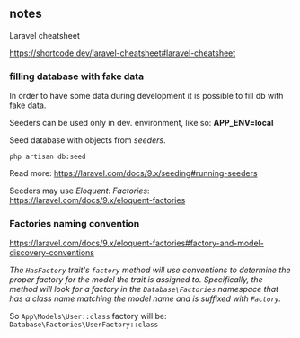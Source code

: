 ## notes

Laravel cheatsheet

https://shortcode.dev/laravel-cheatsheet#laravel-cheatsheet


### filling database with fake data

In order to have some data during development it is possible to fill db with fake data.

Seeders can be used only in dev. environment, like so: **APP_ENV=local**

Seed database with objects from _seeders_.

`php artisan db:seed`

Read more: https://laravel.com/docs/9.x/seeding#running-seeders

Seeders may use _Eloquent: Factories_: https://laravel.com/docs/9.x/eloquent-factories

### Factories naming convention

https://laravel.com/docs/9.x/eloquent-factories#factory-and-model-discovery-conventions

_The `HasFactory` trait's `factory` method will use conventions to determine the proper factory for the model the trait
is
assigned to. Specifically, the method will look for a factory in the `Database\Factories` namespace that has a class
name
matching the model name and is suffixed with `Factory`._

So `App\Models\User::class` factory will be: `Database\Factories\UserFactory::class`
